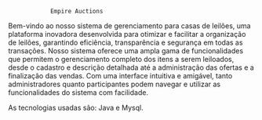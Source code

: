				Empire Auctions

Bem-vindo ao nosso sistema de gerenciamento para casas de leilões, uma plataforma inovadora desenvolvida para otimizar e facilitar a organização de leilões, garantindo eficiência, transparência e segurança em todas as transações.
Nosso sistema oferece uma ampla gama de funcionalidades que permitem o gerenciamento completo dos itens a serem leiloados, desde o cadastro e descrição detalhada até a administração das ofertas e a finalização das vendas. Com uma interface intuitiva e amigável, tanto administradores quanto participantes podem navegar e utilizar as funcionalidades do sistema com facilidade.

As tecnologias usadas são: Java e Mysql.
